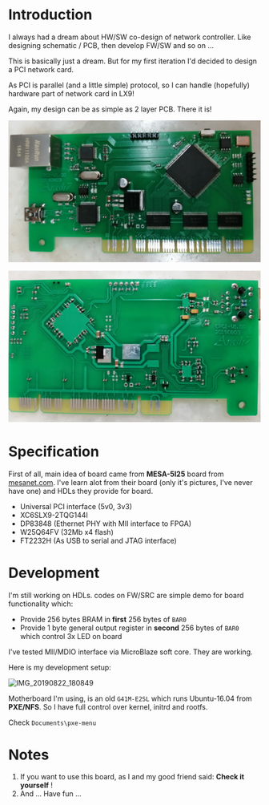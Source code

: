 # Introduction

I always had a dream about HW/SW co-design of network controller. Like designing schematic / PCB, then develop FW/SW and so on ...

This is basically just a dream. But for my first iteration I'd decided to design a PCI network card.

As PCI is parallel (and a little simple) protocol, so I can handle (hopefully) hardware part of network card in LX9! 

Again, my design can be as simple as 2 layer PCB. There it  is!

![IMG_20190820_212104](Documents/pictures/IMG_20190820_212104.jpg)

![IMG_20190820_212238](Documents/pictures/IMG_20190820_212238.jpg)

# Specification

First of all, main idea of board came from **MESA-5I25** board from [mesanet.com](http://www.mesanet.com/fpgacardinfo.html). I've learn alot from their board (only it's pictures, I've never have one) and HDLs they provide for board.

- Universal PCI interface (5v0, 3v3)
- XC6SLX9-2TQG144I
- DP83848 (Ethernet PHY with MII interface to FPGA)
- W25Q64FV (32Mb x4 flash)
- FT2232H (As USB to serial and JTAG interface)

# Development 

I'm still working on HDLs. codes on FW/SRC  are simple demo for board functionality which:

- Provide 256 bytes BRAM in **first** 256 bytes of `BAR0`
- Provide 1 byte general output register in **second** 256 bytes of `BAR0` which control 3x LED on board

I've tested MII/MDIO interface via MicroBlaze soft core. They are working.

Here is my development setup:

![IMG_20190822_180849](Documents/pictures/IMG_20190822_180849.jpg)

Motherboard I'm using, is an old `G41M-E2SL` which runs Ubuntu-16.04 from **PXE/NFS**. So I have full control over kernel, initrd and rootfs. 

Check `Documents\pxe-menu` 

# Notes

1. If you want to use this board, as I and my good friend said: **Check it yourself** !
2. And ... Have fun ... 